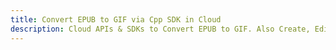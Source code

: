 ---title: Convert EPUB to GIF via Cpp SDK in Clouddescription: Cloud APIs & SDKs to Convert EPUB to GIF. Also Create, Edit & Render Microsoft Word & OpenOffice documents in the Cloud.---